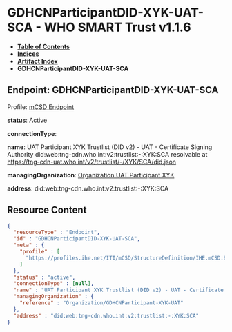 # GDHCNParticipantDID-XYK-UAT-SCA - WHO SMART Trust v1.1.6

* [**Table of Contents**](toc.md)
* [**Indices**](indices.md)
* [**Artifact Index**](artifacts.md)
* **GDHCNParticipantDID-XYK-UAT-SCA**

## Endpoint: GDHCNParticipantDID-XYK-UAT-SCA

Profile: [mCSD Endpoint](https://profiles.ihe.net/ITI/mCSD/4.0.0/StructureDefinition-IHE.mCSD.Endpoint.html)

**status**: Active

**connectionType**: 

**name**: UAT Participant XYK Trustlist (DID v2) - UAT - Certificate Signing Authority did:web:tng-cdn.who.int:v2:trustlist:-:XYK:SCA resolvable at https://tng-cdn-uat.who.int/v2/trustlist/-/XYK/SCA/did.json

**managingOrganization**: [Organization UAT Participant XYK](Organization-GDHCNParticipant-XYK-UAT.md)

**address**: did:web:tng-cdn.who.int:v2:trustlist:-:XYK:SCA



## Resource Content

```json
{
  "resourceType" : "Endpoint",
  "id" : "GDHCNParticipantDID-XYK-UAT-SCA",
  "meta" : {
    "profile" : [
      "https://profiles.ihe.net/ITI/mCSD/StructureDefinition/IHE.mCSD.Endpoint"
    ]
  },
  "status" : "active",
  "connectionType" : [null],
  "name" : "UAT Participant XYK Trustlist (DID v2) - UAT - Certificate Signing Authority\ndid:web:tng-cdn.who.int:v2:trustlist:-:XYK:SCA\nresolvable at https://tng-cdn-uat.who.int/v2/trustlist/-/XYK/SCA/did.json",
  "managingOrganization" : {
    "reference" : "Organization/GDHCNParticipant-XYK-UAT"
  },
  "address" : "did:web:tng-cdn.who.int:v2:trustlist:-:XYK:SCA"
}

```
